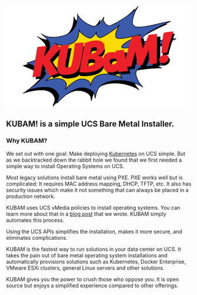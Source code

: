 ![img](img/logo.png)

## KUBAM! is a simple UCS Bare Metal Installer.

### Why KUBAM? 

We set out with one goal: Make deploying [Kubernetes](http://kubernetes.io) on UCS simple.  But as we backtracked down the rabbit hole we found that we first needed a simple way to install Operating Systems on UCS.

Most legacy solutions install bare metal using PXE.  PXE works well but is complicated: It requires MAC address mapping, DHCP, TFTP, etc. It also has security issues which make it not something that can always be placed in a production network. 

KUBAM uses UCS vMedia policies to install operating systems.  You can learn more about that in a [blog post](../OS/REDHAT.md) that we wrote. KUBAM simply automates this process. 

Using the UCS APIs simplifies the installation, makes it more secure, and eliminates complications.  

KUBAM is the fastest way to run solutions in your data center on UCS. It takes the pain out of bare metal operating system installations and automatically provisions solutions such as Kubernetes, Docker Enterprise, VMware ESXi clusters, general Linux servers and other solutions. 

KUBAM gives you the power to crush those who oppose you. It is open source but enjoys a simplified experience compared to other offerings.

